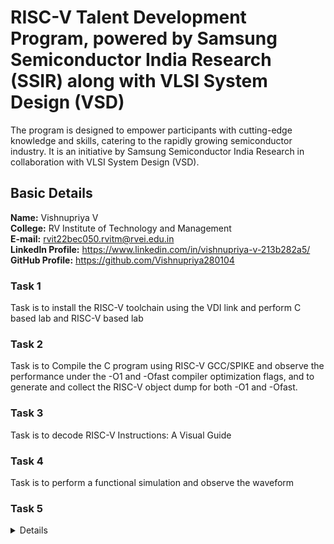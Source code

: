 # RISC-V Talent Development Program, powered by Samsung Semiconductor India Research (SSIR) along with VLSI System Design (VSD)
The program is designed to empower participants with cutting-edge knowledge and skills, catering to the rapidly growing semiconductor industry. It is an initiative by Samsung Semiconductor India Research in collaboration with VLSI System Design (VSD).

## Basic Details
**Name:** Vishnupriya V  
**College:** RV Institute of Technology and Management  
**E-mail:** rvit22bec050.rvitm@rvei.edu.in  
**Linkedln Profile:** https://www.linkedin.com/in/vishnupriya-v-213b282a5/  
**GitHub Profile:** https://github.com/Vishnupriya280104

### Task 1
Task is to install the RISC-V toolchain using the VDI link and perform C based lab and RISC-V based lab
### Task 2
Task is to Compile the C program using RISC-V GCC/SPIKE and observe the performance under the -O1 and -Ofast compiler optimization flags, and to generate and collect the RISC-V object dump for both -O1 and -Ofast.
### Task 3
Task is to decode RISC-V Instructions: A Visual Guide  
### Task 4
Task is to perform a functional simulation and observe the waveform

### Task 5
<details>
  
**JK Flip-Flop Implementation Using CH32V003F4U6 Microcontroller**  

***Overview:***  
This project implements a JK flip-flop using the CH32V003F4U6 microcontroller. The flip-flop takes J, K, and Clock inputs and toggles the Q output accordingly. The application demonstrates sequential logic design and real-time signal processing using embedded C. By utilizing the microcontroller's GPIO functionality, the JK flip-flop behavior is controlled and observed through hardware and software interactions. This project serves as an educational experiment for understanding the fundamental concepts of flip-flops, timing control, and state transitions in digital electronics. Additionally, it can be expanded for practical applications such as counters, memory elements, and sequential circuits in embedded systems.  

***Cicuit Diagram:***
![vsd](https://github.com/user-attachments/assets/4273c313-239a-4f58-84bc-5fb9462c07cc)

***Components Required:***
![Screenshot 2024-08-21 022548](https://github.com/user-attachments/assets/fc2899e5-038b-45cb-8c65-7375000d9a72)

***Pin Connections:***
![Screenshot 2024-08-21 022548](https://github.com/user-attachments/assets/f06e8225-2d9a-4e0d-9b63-7835934279d1)
</details>



